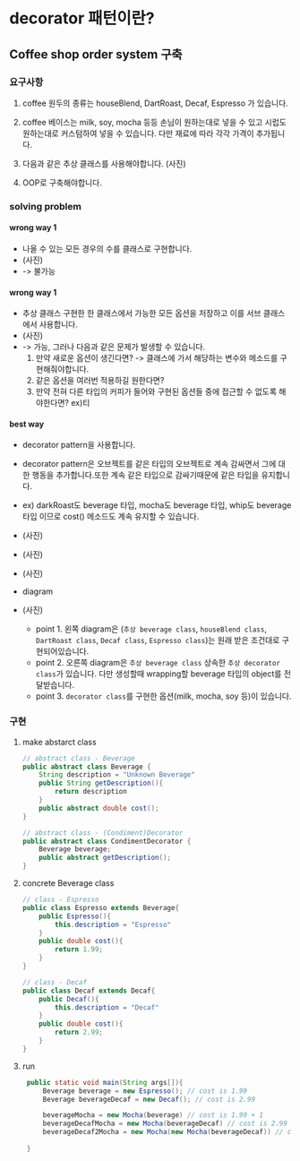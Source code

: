 

# decorator 패턴이란?

## Coffee shop order system 구축 

### 요구사항

1.  coffee 원두의 종류는 houseBlend, DartRoast, Decaf, Espresso 가 있습니다.

2.  coffee 베이스는 milk, soy, mocha 등등 손님이 원하는대로 넣을 수 있고 시럽도 원하는대로 커스텀하여 넣을 수 있습니다. 다만 재료에 따라 각각 가격이 추가됩니다. 

3.  다음과 같은 추상 클래스를 사용해야합니다. 
    (사진)

4.  OOP로 구축해야합니다.  


### solving problem 

#### wrong way 1
- 나올 수 있는 모든 경우의 수를 클래스로 구현합니다.
- (사진)
- -> 불가능

#### wrong way 1
-  추상 클래스 구현한 한 클래스에서 가능한 모든 옵션을 저장하고 이를 서브 클래스에서 사용합니다.
- (사진)
- -> 가능, 그러나 다음과 같은 문제가 발생할 수 있습니다.
  1. 만약 새로운 옵션이 생긴다면? -> 클래스에 가서 해당하는 변수와 메소드를 구현해줘야합니다. 
  2. 같은 옵션을 여러번 적용하길 원한다면?
  3. 만약 전혀 다른 타입의 커피가 들어와 구현된 옵션들 중에 접근할 수 없도록 해야한다면? ex)티

#### best way
- decorator pattern을 사용합니다.
- decorator pattern은 오브젝트를 같은 타입의 오브젝트로 계속 감싸면서 그에 대한 행동을 추가합니다.또한 계속 같은 타입으로 감싸기때문에 같은 타입을 유지합니다.
- ex) darkRoast도 beverage 타입, mocha도 beverage 타입, whip도 beverage 타입 이므로 cost() 메소드도 계속 유지할 수 있습니다. 
- (사진)
- (사진)
- (사진)

- diagram
- (사진)
  - point 1. 왼쪽 diagram은 (`추상 beverage class`, `houseBlend class`, `DartRoast class`, `Decaf class`, `Espresso class`)는 원래 받은 조건대로 구현되어있습니다. 
  - point 2. 오른쪽 diagram은 `추상 beverage class` 상속한 `추상 decorator class`가 있습니다. 다만 생성할때 wrapping할 beverage 타입의 object를 전달받습니다.
  - point 3. `decorator class`를 구현한 옵션(milk, mocha, soy 등)이 있습니다.
  
### 구현

1. make abstarct class 
    ```java
   // abstract class - Beverage
    public abstract class Beverage {
        String description = "Unknown Beverage"
        public String getDescription(){
            return description
        }
        public abstract double cost();
    }

    // abstract class - (Condiment)Decorator
    public abstract class CondimentDecorator {
        Beverage beverage;
        public abstract getDescription();
    }
    ```
    
2. concrete Beverage class
    ```java
    // class - Espresso
    public class Espresso extends Beverage{
        public Espresso(){
            this.description = "Espresso"
        }
        public double cost(){
            return 1.99;
        }
    }

    // class - Decaf
    public class Decaf extends Decaf{
        public Decaf(){
            this.description = "Decaf"
        }
        public double cost(){
            return 2.99;
        }
    } 
    ```

3. run
   ```java
    public static void main(String args[]){
        Beverage beverage = new Espresso(); // cost is 1.99
        Beverage beverageDecaf = new Decaf(); // cost is 2.99

        beverageMocha = new Mocha(beverage) // cost is 1.99 + 1
        beverageDecafMocha = new Mocha(beverageDecaf) // cost is 2.99 + 1 
        beverageDecaf2Mocha = new Mocha(new Mocha(beverageDecaf)) // cost is 2.99 + 1 + 1 
        
    }
    ```